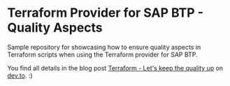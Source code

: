 # Terraform Provider for SAP BTP - Quality Aspects

Sample repository for showcasing how to ensure quality aspects in Terraform scripts when using the Terraform provider for SAP BTP.

You find all details in the blog post [Terraform - Let's keep the quality up](https://dev.to/lechnerc77/terraform-lets-keep-the-quality-up-1abg) on [dev.to](https://dev.to/).
:)
